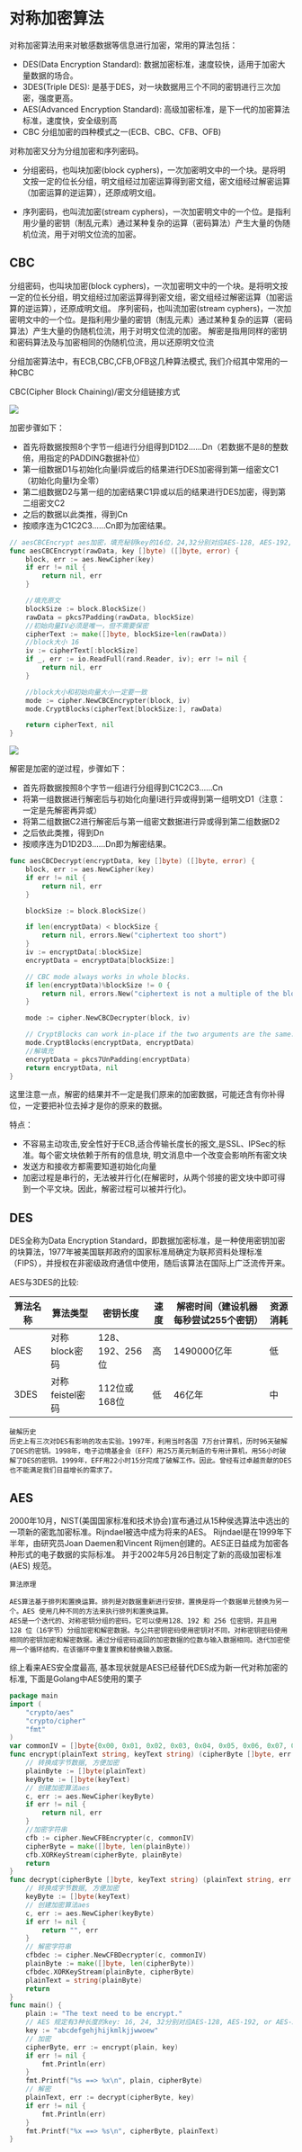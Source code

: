 # 对称加密算法

对称加密算法用来对敏感数据等信息进行加密，常用的算法包括：

+ DES(Data Encryption Standard): 数据加密标准，速度较快，适用于加密大量数据的场合。
+ 3DES(Triple DES): 是基于DES，对一块数据用三个不同的密钥进行三次加密，强度更高。
+ AES(Advanced Encryption Standard): 高级加密标准，是下一代的加密算法标准，速度快，安全级别高
+ CBC 分组加密的四种模式之一(ECB、CBC、CFB、OFB)

对称加密又分为分组加密和序列密码。
+ 分组密码，也叫块加密(block cyphers)，一次加密明文中的一个块。是将明文按一定的位长分组，明文组经过加密运算得到密文组，密文组经过解密运算（加密运算的逆运算），还原成明文组。

+ 序列密码，也叫流加密(stream cyphers)，一次加密明文中的一个位。是指利用少量的密钥（制乱元素）通过某种复杂的运算（密码算法）产生大量的伪随机位流，用于对明文位流的加密。

## CBC

分组密码，也叫块加密(block cyphers)，一次加密明文中的一个块。是将明文按一定的位长分组，明文组经过加密运算得到密文组，密文组经过解密运算（加密运算的逆运算），还原成明文组。
序列密码，也叫流加密(stream cyphers)，一次加密明文中的一个位。是指利用少量的密钥（制乱元素）通过某种复杂的运算（密码算法）产生大量的伪随机位流，用于对明文位流的加密。
解密是指用同样的密钥和密码算法及与加密相同的伪随机位流，用以还原明文位流

分组加密算法中，有ECB,CBC,CFB,OFB这几种算法模式, 我们介绍其中常用的一种CBC

CBC(Cipher Block Chaining)/密文分组链接方式

![](./pic/cbc-encrypto.jpg)

加密步骤如下：
+ 首先将数据按照8个字节一组进行分组得到D1D2......Dn（若数据不是8的整数倍，用指定的PADDING数据补位）
+ 第一组数据D1与初始化向量I异或后的结果进行DES加密得到第一组密文C1（初始化向量I为全零）
+ 第二组数据D2与第一组的加密结果C1异或以后的结果进行DES加密，得到第二组密文C2
+ 之后的数据以此类推，得到Cn
+ 按顺序连为C1C2C3......Cn即为加密结果。

```go
// aesCBCEncrypt aes加密，填充秘钥key的16位，24,32分别对应AES-128, AES-192, or AES-256.
func aesCBCEncrypt(rawData, key []byte) ([]byte, error) {
	block, err := aes.NewCipher(key)
	if err != nil {
		return nil, err
	}

	//填充原文
	blockSize := block.BlockSize()
	rawData = pkcs7Padding(rawData, blockSize)
	//初始向量IV必须是唯一，但不需要保密
	cipherText := make([]byte, blockSize+len(rawData))
	//block大小 16
	iv := cipherText[:blockSize]
	if _, err := io.ReadFull(rand.Reader, iv); err != nil {
		return nil, err
	}

	//block大小和初始向量大小一定要一致
	mode := cipher.NewCBCEncrypter(block, iv)
	mode.CryptBlocks(cipherText[blockSize:], rawData)

	return cipherText, nil
}
```

![](./pic/cbc-decrypt.jpg)

解密是加密的逆过程，步骤如下：
+ 首先将数据按照8个字节一组进行分组得到C1C2C3......Cn
+ 将第一组数据进行解密后与初始化向量I进行异或得到第一组明文D1（注意：一定是先解密再异或）
+ 将第二组数据C2进行解密后与第一组密文数据进行异或得到第二组数据D2
+ 之后依此类推，得到Dn
+ 按顺序连为D1D2D3......Dn即为解密结果。

```go
func aesCBCDecrypt(encryptData, key []byte) ([]byte, error) {
	block, err := aes.NewCipher(key)
	if err != nil {
		return nil, err
	}

	blockSize := block.BlockSize()

	if len(encryptData) < blockSize {
		return nil, errors.New("ciphertext too short")
	}
	iv := encryptData[:blockSize]
	encryptData = encryptData[blockSize:]

	// CBC mode always works in whole blocks.
	if len(encryptData)%blockSize != 0 {
		return nil, errors.New("ciphertext is not a multiple of the block size")
	}

	mode := cipher.NewCBCDecrypter(block, iv)

	// CryptBlocks can work in-place if the two arguments are the same.
	mode.CryptBlocks(encryptData, encryptData)
	//解填充
	encryptData = pkcs7UnPadding(encryptData)
	return encryptData, nil
}
```



这里注意一点，解密的结果并不一定是我们原来的加密数据，可能还含有你补得位，一定要把补位去掉才是你的原来的数据。

特点：
+ 不容易主动攻击,安全性好于ECB,适合传输长度长的报文,是SSL、IPSec的标准。每个密文块依赖于所有的信息块, 明文消息中一个改变会影响所有密文块
+ 发送方和接收方都需要知道初始化向量 
+ 加密过程是串行的，无法被并行化(在解密时，从两个邻接的密文块中即可得到一个平文块。因此，解密过程可以被并行化)。

## DES

DES全称为Data Encryption Standard，即数据加密标准，是一种使用密钥加密的块算法，1977年被美国联邦政府的国家标准局确定为联邦资料处理标准（FIPS），并授权在非密级政府通信中使用，随后该算法在国际上广泛流传开来。

AES与3DES的比较:


| 算法名称 | 算法类型 | 密钥长度 | 速度 | 解密时间（建设机器每秒尝试255个密钥）| 资源消耗 |
|  ----  | ----  | --- | --- | --- | --- |
| AES | 对称block密码 | 128、192、256位 | 高 | 1490000亿年 |低 |
| 3DES | 对称feistel密码 | 112位或168位 | 低 | 46亿年 | 中 |

```
破解历史
历史上有三次对DES有影响的攻击实验。1997年，利用当时各国 7万台计算机，历时96天破解了DES的密钥。1998年，电子边境基金会（EFF）用25万美元制造的专用计算机，用56小时破解了DES的密钥。1999年，EFF用22小时15分完成了破解工作。因此。曾经有过卓越贡献的DES也不能满足我们日益增长的需求了。
```

## AES
2000年10月，NIST(美国国家标准和技术协会)宣布通过从15种侯选算法中选出的一项新的密匙加密标准。Rijndael被选中成为将来的AES。 Rijndael是在1999年下半年，由研究员Joan Daemen和Vincent Rijmen创建的。AES正日益成为加密各种形式的电子数据的实际标准。
并于2002年5月26日制定了新的高级加密标准 (AES) 规范。

```
算法原理

AES算法基于排列和置换运算。排列是对数据重新进行安排，置换是将一个数据单元替换为另一个。AES 使用几种不同的方法来执行排列和置换运算。
AES是一个迭代的、对称密钥分组的密码，它可以使用128、192 和 256 位密钥，并且用 128 位（16字节）分组加密和解密数据。与公共密钥密码使用密钥对不同，对称密钥密码使用相同的密钥加密和解密数据。通过分组密码返回的加密数据的位数与输入数据相同。迭代加密使用一个循环结构，在该循环中重复置换和替换输入数据。
```

综上看来AES安全度最高, 基本现状就是AES已经替代DES成为新一代对称加密的标准, 下面是Golang中AES使用的栗子

```go
package main
import (
	"crypto/aes"
	"crypto/cipher"
	"fmt"
)
var commonIV = []byte{0x00, 0x01, 0x02, 0x03, 0x04, 0x05, 0x06, 0x07, 0x08, 0x09, 0x0a, 0x0b, 0x0c, 0x0d, 0x0e, 0x0f}
func encrypt(plainText string, keyText string) (cipherByte []byte, err error) {
	// 转换成字节数据, 方便加密
	plainByte := []byte(plainText)
	keyByte := []byte(keyText)
	// 创建加密算法aes
	c, err := aes.NewCipher(keyByte)
	if err != nil {
		return nil, err
	}
	//加密字符串
	cfb := cipher.NewCFBEncrypter(c, commonIV)
	cipherByte = make([]byte, len(plainByte))
	cfb.XORKeyStream(cipherByte, plainByte)
	return
}
func decrypt(cipherByte []byte, keyText string) (plainText string, err error) {
	// 转换成字节数据, 方便加密
	keyByte := []byte(keyText)
	// 创建加密算法aes
	c, err := aes.NewCipher(keyByte)
	if err != nil {
		return "", err
	}
	// 解密字符串
	cfbdec := cipher.NewCFBDecrypter(c, commonIV)
	plainByte := make([]byte, len(cipherByte))
	cfbdec.XORKeyStream(plainByte, cipherByte)
	plainText = string(plainByte)
	return
}
func main() {
	plain := "The text need to be encrypt."
	// AES 规定有3种长度的key: 16, 24, 32分别对应AES-128, AES-192, or AES-256
	key := "abcdefgehjhijkmlkjjwwoew"
	// 加密
	cipherByte, err := encrypt(plain, key)
	if err != nil {
		fmt.Println(err)
	}
	fmt.Printf("%s ==> %x\n", plain, cipherByte)
	// 解密
	plainText, err := decrypt(cipherByte, key)
	if err != nil {
		fmt.Println(err)
	}
	fmt.Printf("%x ==> %s\n", cipherByte, plainText)
}
```



